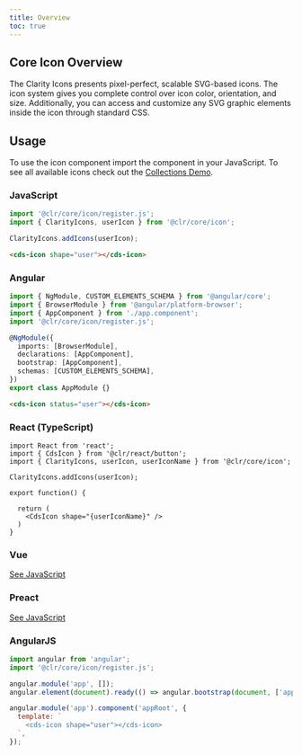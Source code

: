 ```yaml
---
title: Overview
toc: true
---
```


## Core Icon Overview

The Clarity Icons presents pixel-perfect, scalable SVG-based icons. The icon system gives you complete control over icon color, orientation, and size. Additionally, you can access and customize any SVG graphic elements inside the icon through standard CSS.

## Usage

To use the icon component import the component in your JavaScript.
To see all available icons check out the [Collections Demo](/foundation/icons).

### JavaScript

```javascript
import '@clr/core/icon/register.js';
import { ClarityIcons, userIcon } from '@clr/core/icon';

ClarityIcons.addIcons(userIcon);
```

```html
<cds-icon shape="user"></cds-icon>
```

### Angular

```typescript
import { NgModule, CUSTOM_ELEMENTS_SCHEMA } from '@angular/core';
import { BrowserModule } from '@angular/platform-browser';
import { AppComponent } from './app.component';
import '@clr/core/icon/register.js';

@NgModule({
  imports: [BrowserModule],
  declarations: [AppComponent],
  bootstrap: [AppComponent],
  schemas: [CUSTOM_ELEMENTS_SCHEMA],
})
export class AppModule {}
```

```html
<cds-icon status="user"></cds-icon>
```

### React (TypeScript)

```tsx
import React from 'react';
import { CdsIcon } from '@clr/react/button';
import { ClarityIcons, userIcon, userIconName } from '@clr/core/icon';

ClarityIcons.addIcons(userIcon);

export function() {

  return (
    <CdsIcon shape="{userIconName}" />
  )
}
```

### Vue

[See JavaScript](#javascript)

### Preact

[See JavaScript](#javascript)

### AngularJS

```javascript
import angular from 'angular';
import '@clr/core/icon/register.js';

angular.module('app', []);
angular.element(document).ready(() => angular.bootstrap(document, ['app']));

angular.module('app').component('appRoot', {
  template: `
    <cds-icon shape="user"></cds-icon>
  `,
});
```
